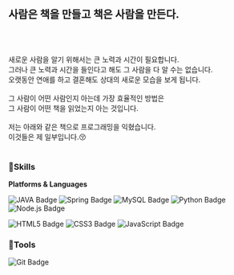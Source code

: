 <h2>사람은 책을 만들고 책은 사람을 만든다.</h2><br />
​
<p>​
새로운 사람을 알기 위해서는 큰 노력과 시간이 필요합니다.<br />
그러나 큰 노력과 시간을 들인다고 해도 그 사람을 다 알 수는 없습니다.<br />
오랫동안 연애를 하고 결혼해도 상대의 새로운 모습을 보게 됩니다.<br />
<br />
그 사람이 어떤 사람인지 아는데 가장 효율적인 방법은<br />
그 사람이 어떤 책을 읽었는지 아는 것입니다.<br />
<br />
저는 아래와 같은 책으로 프로그래밍을 익혔습니다.<br />
이것들은 제 일부입니다.😚<br />
<br />

<h3>💪Skills</h3>
<b>Platforms & Languages</b>

 <p>
  <img alt="JAVA Badge" src="https://img.shields.io/badge/Java-007396?style=flat-square&logo=Java&logoColor=white"/>
  <img alt="Spring Badge" src="https://img.shields.io/badge/Spring-6DB33F?style=flat-square&logo=Spring&logoColor=white"/>
  <img alt="MySQL Badge" src="https://img.shields.io/badge/MySQL-4479A1?style=flat-square&logo=MySQL&logoColor=white"/>
  <img alt="Python Badge" src="https://img.shields.io/badge/Python-3776AB?style=flat-square&logo=Python&logoColor=white"/>
  <img alt="Node.js Badge" src="https://img.shields.io/badge/Node.js-339933?style=flat-square&logo=Node.js&logoColor=white"/>
 </p>
  <p>
   <img alt="HTML5 Badge" src="https://img.shields.io/badge/HTML5-E34F26?style=flat-square&logo=HTML5&logoColor=white"/>
   <img alt="CSS3 Badge" src="https://img.shields.io/badge/CSS3-1572B6?style=flat-square&logo=CSS3&logoColor=white"/>
   <img alt="JavaScript Badge" src="https://img.shields.io/badge/JavaScript-F7DF1E?style=flat-square&logo=JavaScript&logoColor=white"/>
  </p>

<h3>🔧Tools</h3>
<img alt="Git Badge" src="https://img.shields.io/badge/Git-F05032?style=flat-square&logo=Git&logoColor=white"/>
